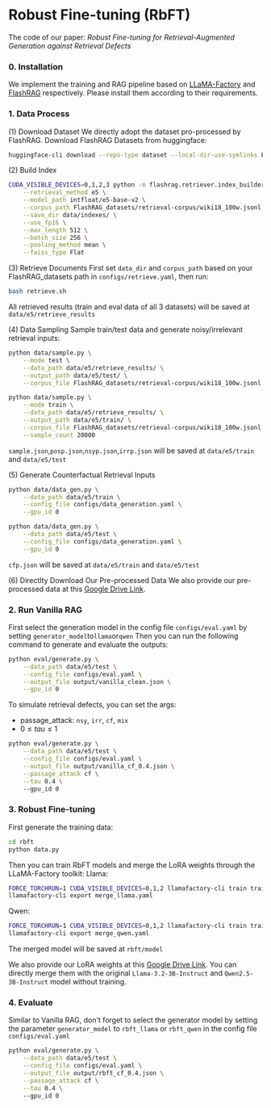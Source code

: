 # Robust Fine-tuning (RbFT)
The code of our paper: *Robust Fine-tuning for Retrieval-Augmented Generation against Retrieval Defects*

### 0. Installation
We implement the training and RAG pipeline based on [LLaMA-Factory](https://github.com/hiyouga/LLaMA-Factory) and [FlashRAG](https://github.com/RUC-NLPIR/FlashRAG) respectively. Please install them according to their requirements.

### 1. Data Process
(1) Download Dataset 
We directly adopt the dataset pro-processed by FlashRAG. Download FlashRAG Datasets from huggingface:
```bash
huggingface-cli download --repo-type dataset --local-dir-use-symlinks False --resume-download RUC-NLPIR/FlashRAG_datasets --local-dir FlashRAG_datasets
```

(2) Build Index
```bash
CUDA_VISIBLE_DEVICES=0,1,2,3 python -m flashrag.retriever.index_builder \
    --retrieval_method e5 \
    --model_path intfloat/e5-base-v2 \
    --corpus_path FlashRAG_datasets/retrieval-corpus/wiki18_100w.jsonl \
    --save_dir data/indexes/ \
    --use_fp16 \
    --max_length 512 \
    --batch_size 256 \
    --pooling_method mean \
    --faiss_type Flat 
```

(3) Retrieve Documents
First set `data_dir` and `corpus_path` based on your FlashRAG_datasets path in `configs/retrieve.yaml`, then run:
```bash
bash retrieve.sh
```
All retrieved results (train and eval data of all 3 datasets) will be saved at `data/e5/retrieve_results`

(4) Data Sampling
Sample train/test data and generate noisy/irrelevant retrieval inputs:
```bash
python data/sample.py \
    --mode test \
    --data_path data/e5/retrieve_results/ \
    --output_path data/e5/test/ \
    --corpus_file FlashRAG_datasets/retrieval-corpus/wiki18_100w.jsonl

python data/sample.py \
    --mode train \
    --data_path data/e5/retrieve_results/ \
    --output_path data/e5/train/ \
    --corpus_file FlashRAG_datasets/retrieval-corpus/wiki18_100w.jsonl \
    --sample_count 20000 
```

`sample.json`,`posp.json`,`nsyp.json`,`irrp.json` will be saved at `data/e5/train` and `data/e5/test`

(5) Generate Counterfactual Retrieval Inputs
```bash
python data/data_gen.py \
    --data_path data/e5/train \
    --config_file configs/data_generation.yaml \
    --gpu_id 0

python data/data_gen.py \
    --data_path data/e5/test \
    --config_file configs/data_generation.yaml \
    --gpu_id 0
```

`cfp.json` will be saved at `data/e5/train` and `data/e5/test`

(6) Directlty Download Our Pre-processed Data
We also provide our pre-processed data at this [Google Drive Link](https://drive.google.com/drive/folders/1ByebjYy3jRyK2PmGYMpQpxRM5LUXjJ4W?usp=sharing).



### 2. Run Vanilla RAG
First select the generation model in the config file `configs/eval.yaml` by setting `generator_model`to`llama`or`qwen`
Then you can run the following command to generate and evaluate the outputs:
```bash
python eval/generate.py \
    --data_path data/e5/test \
    --config_file configs/eval.yaml \
    --output_file output/vanilla_clean.json \
    --gpu_id 0
```

To simulate retrieval defects, you can set the args:
* passage_attack: `nsy`, `irr`, `cf`, `mix`
* $0 \leq tau \leq 1$


```bash
python eval/generate.py \
    --data_path data/e5/test \
    --config_file configs/eval.yaml \
    --output_file output/vanilla_cf_0.4.json \
    --passage_attack cf \
    --tau 0.4 \ 
    --gpu_id 0
```

### 3. Robust Fine-tuning
First generate the training data:
```bash
cd rbft
python data.py
```

Then you can train RbFT models and merge the LoRA weights through the LLaMA-Factory toolkit:
Llama:
```bash
FORCE_TORCHRUN=1 CUDA_VISIBLE_DEVICES=0,1,2 llamafactory-cli train train_llama.yaml
llamafactory-cli export merge_llama.yaml
```
Qwen:
```bash
FORCE_TORCHRUN=1 CUDA_VISIBLE_DEVICES=0,1,2 llamafactory-cli train train_qwen.yaml
llamafactory-cli export merge_qwen.yaml
```

The merged model will be saved at `rbft/model`

We also provide our LoRA weights at this [Google Drive Link](https://drive.google.com/drive/folders/1ByebjYy3jRyK2PmGYMpQpxRM5LUXjJ4W?usp=sharing). You can directly merge them with the original `Llama-3.2-3B-Instruct` and `Qwen2.5-3B-Instruct` model without training.



### 4. Evaluate
Similar to Vanilla RAG, don't forget to select the generator model by setting the parameter `generator_model` to `rbft_llama` or `rbft_qwen` in the config file `configs/eval.yaml`

```bash
python eval/generate.py \
    --data_path data/e5/test \
    --config_file configs/eval.yaml \
    --output_file output/rbft_cf_0.4.json \
    --passage_attack cf \
    --tau 0.4 \ 
    --gpu_id 0
```